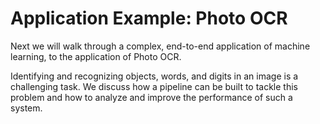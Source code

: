 # Application Example: Photo OCR

Next we will walk through a complex, end-to-end application of machine learning, to the application of Photo OCR.

Identifying and recognizing objects, words, and digits in an image is a challenging task. We discuss how a pipeline can be built to tackle this problem and how to analyze and improve the performance of such a system.

